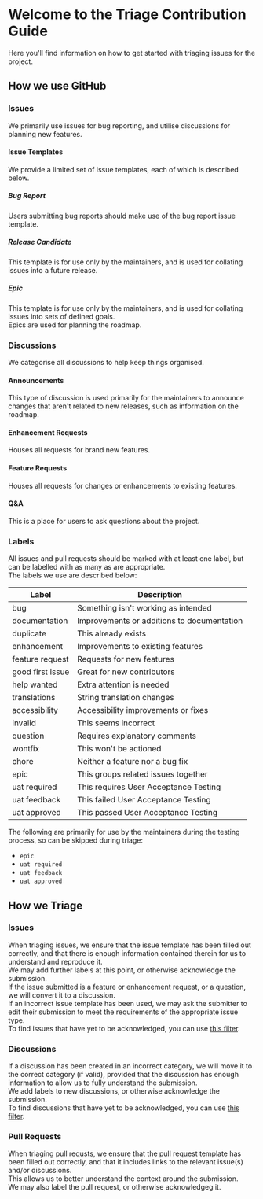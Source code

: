 # Welcome to the Triage Contribution Guide
Here you'll find information on how to get started with triaging issues for the project.  

## How we use GitHub

### Issues
We primarily use issues for bug reporting, and utilise discussions for planning new features.  

#### Issue Templates
We provide a limited set of issue templates, each of which is described below.

##### Bug Report
Users submitting bug reports should make use of the bug report issue template.  

##### Release Candidate
This template is for use only by the maintainers, and is used for collating issues into a future release.  

##### Epic
This template is for use only by the maintainers, and is used for collating issues into sets of defined goals.  
Epics are used for planning the roadmap.  

### Discussions
We categorise all discussions to help keep things organised. 

#### Announcements
This type of discussion is used primarily for the maintainers to announce changes that aren't related to new releases, such as information on the roadmap.  

#### Enhancement Requests
Houses all requests for brand new features.  

#### Feature Requests
Houses all requests for changes or enhancements to existing features.  

#### Q&A
This is a place for users to ask questions about the project.  

### Labels
All issues and pull requests should be marked with at least one label, but can be labelled with as many as are appropriate.  
The labels we use are described below:

| **Label**        | **Description**                            |
| ---------------- | ------------------------------------------ |
| bug              | Something isn't working as intended        |
| documentation    | Improvements or additions to documentation |
| duplicate        | This already exists                        |
| enhancement      | Improvements to existing features          |
| feature request  | Requests for new features                  |
| good first issue | Great for new contributors                 | 
| help wanted      | Extra attention is needed                  |
| translations     | String translation changes                 |
| accessibility    | Accessibility improvements or fixes        |
| invalid          | This seems incorrect                       |
| question         | Requires explanatory comments              |
| wontfix          | This won't be actioned                     |
| chore            | Neither a feature nor a bug fix            |
| epic             | This groups related issues together        |
| uat required     | This requires User Acceptance Testing      | 
| uat feedback     | This failed User Acceptance Testing        |
| uat approved     | This passed User Acceptance Testing        |

The following are primarily for use by the maintainers during the testing process, so can be skipped during triage:
- `epic`
- `uat required`
- `uat feedback`
- `uat approved`

## How we Triage

### Issues
When triaging issues, we ensure that the issue template has been filled out correctly, and that there is enough information contained therein for us to understand and reproduce it.  
We may add further labels at this point, or otherwise acknowledge the submission.  
If the issue submitted is a feature or enhancement request, or a question, we will convert it to a discussion.  
If an incorrect issue template has been used, we may ask the submitter to edit their submission to meet the requirements of the appropriate issue type.  
To find issues that have yet to be acknowledged, you can use [this filter](https://github.com/amnestywebsite/cmb2-password-field/issues?q=is%3Aissue+is%3Aopen+comments%3A0+).  

### Discussions
If a discussion has been created in an incorrect category, we will move it to the correct category (if valid), provided that the discussion has enough information to allow us to fully understand the submission.  
We add labels to new discussions, or otherwise acknowledge the submission.  
To find discussions that have yet to be acknowledged, you can use [this filter](https://github.com/amnestywebsite/cmb2-password-field/discussions?discussions_q=is%3Aopen+comments%3A0).  

### Pull Requests
When triaging pull requsts, we ensure that the pull request template has been filled out correctly, and that it includes links to the relevant issue(s) and/or discussions.  
This allows us to better understand the context around the submission.  
We may also label the pull request, or otherwise acknowledgeg it.  
